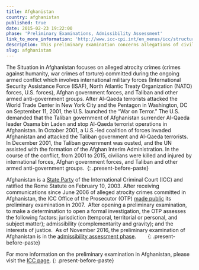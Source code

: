 ```yaml
---
title: Afghanistan
country: afghanistan
published: true
date: 2015-02-23 19:22:00
phase: 'Preliminary Examinations, Admissibility Assessment'
link_to_more_information: 'http://www.icc-cpi.int/en_menus/icc/structure%20of%20the%20court/office%20of%20the%20prosecutor/comm%20and%20ref/pe-ongoing/afghanistan/Pages/afghanistan.aspx'
description: This preliminary examination concerns allegations of civilians killed by US-led coalition forces following the post-9/11 occupation. The preliminary examination is currently in the admissibility assessment stage.
slug: afghanistan
---
```



The Situation in Afghanistan focuses on alleged atrocity crimes (crimes against humanity, war crimes of torture) committed during the ongoing armed conflict which involves international military forces (International Security Assistance Force (ISAF), North Atlantic Treaty Organization (NATO) forces, U.S. forces), Afghan government forces, and Taliban and other armed anti-government groups. After Al-Qaeda terrorists attacked the World Trade Center in New York City and the Pentagon in Washington, DC on September 11, 2001, the U.S. launched the “War on Terror.” The U.S. demanded that the Taliban government of Afghanistan surrender Al-Qaeda leader Osama bin Laden and stop Al-Qaeda terrorist operations in Afghanistan. In October 2001, a U.S.-led coalition of forces invaded Afghanistan and attacked the Taliban government and Al-Qaeda terrorists. In December 2001, the Taliban government was ousted, and the UN assisted with the formation of the Afghan Interim Administration. In the course of the conflict, from 2001 to 2015, civilians were killed and injured by international forces, Afghan government forces, and Taliban and other armed anti-government groups.&nbsp;
{: .present-before-paste}

Afghanistan is a [State Party](https://asp.icc-cpi.int/en_menus/asp/states%20parties/asian%20states/Pages/afghanistan.aspx) of the International Criminal Court (ICC) and ratified the Rome Statute on February 10, 2003. After receiving communications since June 2006 of alleged atrocity crimes committed in Afghanistan, the ICC Office of the Prosecutor (OTP) [made public](https://www.icc-cpi.int/NR/rdonlyres/63682F4E-49C8-445D-8C13-F310A4F3AEC2/284116/OTPReportonPreliminaryExaminations13December2011.pdf) its preliminary examination in 2007.&nbsp; After opening a preliminary examination, to make a determination to open a formal investigation, the OTP assesses the following factors: jurisdiction (temporal, territorial or personal, and subject matter); admissibility (complementarity and gravity); and the interests of justice.&nbsp; As of November 2016, the preliminary examination of Afghanistan is in the [admissibility assessment phase](https://www.icc-cpi.int/iccdocs/otp/161114-otp-rep-PE_ENG.pdf). &nbsp;&nbsp; &nbsp;&nbsp;&nbsp;
{: .present-before-paste}

For more information on the preliminary examination in Afghanistan, please visit the [ICC page](https://www.icc-cpi.int/afghanistan).
{: .present-before-paste}
